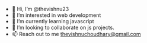 - 👋 Hi, I’m @thevishnu23
- 👀 I’m interested in web development
- 🌱 I’m currently learning javascript
- 💞️ I’m looking to collaborate on js projects.
- 📫 Reach out to me thevishnuchoudhary@gmail.com

<!---
thevishnu23/thevishnu23 is a ✨ special ✨ repository because its `README.md` (this file) appears on your GitHub profile.
You can click the Preview link to take a look at your changes.
--->
